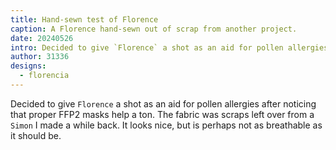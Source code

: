 ```yaml
---
title: Hand-sewn test of Florence
caption: A Florence hand-sewn out of scrap from another project.
date: 20240526
intro: Decided to give `Florence` a shot as an aid for pollen allergies after noticing that proper FFP2 masks help a ton. The fabric was scraps left over from a `Simon` I made a while back. It looks nice, but is perhaps not as breathable as it should be.
author: 31336
designs:
  - florencia
---
```


Decided to give `Florence` a shot as an aid for pollen allergies after noticing that proper FFP2 masks help a ton. The fabric was scraps left over from a `Simon` I made a while back. It looks nice, but is perhaps not as breathable as it should be.
